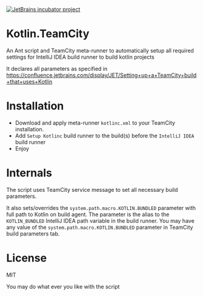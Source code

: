 [![JetBrains incubator project](https://jb.gg/badges/incubator-plastic.svg)](https://confluence.jetbrains.com/display/ALL/JetBrains+on+GitHub)

Kotlin.TeamCity
===============

An Ant script and TeamCity meta-runner to automatically setup all 
required settings for IntelliJ IDEA build runner to build kotlin 
projects

It declares all parameters as specified in 
https://confluence.jetbrains.com/display/JET/Setting+up+a+TeamCity+build+that+uses+Kotlin

Installation
============
- Download and apply meta-runner ```kotlinc.xml``` to your TeamCity installation.
- Add ```Setup Kotlinc``` build runner to the build(s) before the ```IntelliJ IDEA``` build runner
- Enjoy


Internals
==========
The script uses TeamCity service message to set all necessary build parameters. 

It also sets/overrides the ```system.path.macro.KOTLIN.BUNDLED``` parameter with 
full path to Kotlin on build agent. The parameter is the alias to 
the ```KOTLIN_BUNDLED``` IntelliJ IDEA path variable in the build runner.
You may have any value of the ```system.path.macro.KOTLIN.BUNDLED``` parameter 
in TeamCity build parameters tab.


License
=======
MIT

You may do what ever you like with the script


